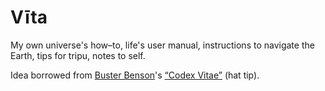
Vīta
====

My own universe's how–to, life's user manual, instructions to navigate the Earth, tips for tripu, notes to self.

Idea borrowed from [Buster Benson](https://github.com/busterbenson)'s [“Codex Vitae”](https://github.com/busterbenson/public/blob/master/Codex.md) (hat tip).

